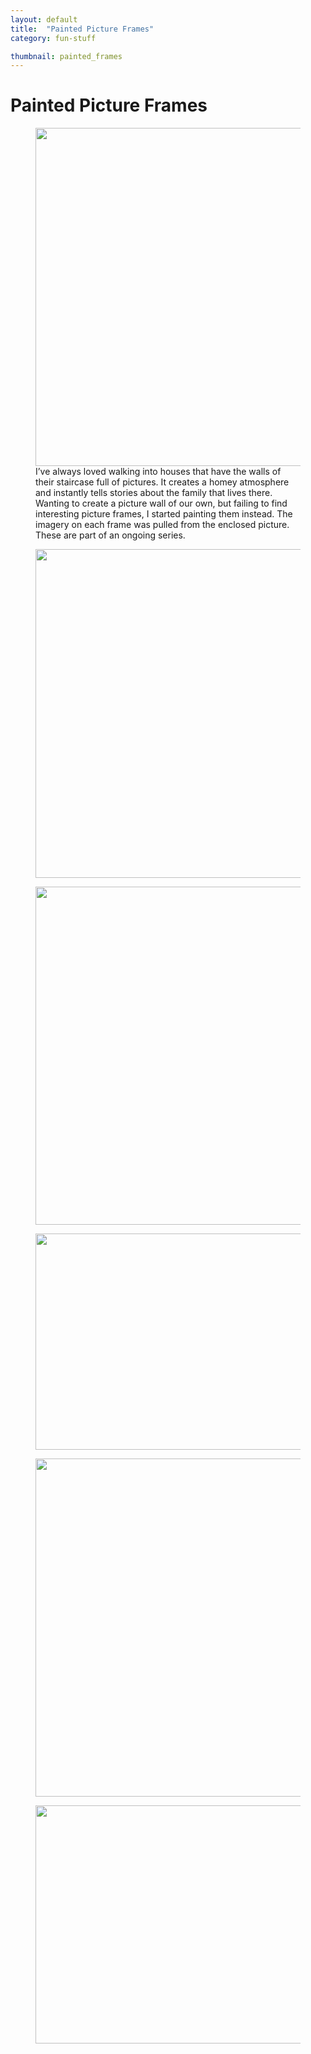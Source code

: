 ```yaml
---
layout: default
title:  "Painted Picture Frames"
category: fun-stuff

thumbnail: painted_frames
---
```


# Painted Picture Frames

<figure>
	<img src="{{ site.baseurl}}/images/painted_frames_01.jpg" width="790" height="541">
	<figcaption>I&rsquo;ve always loved walking into houses that have the walls of their staircase full of pictures. It creates a homey atmosphere and instantly tells stories about the family that lives there. Wanting to create a picture wall of our own, but failing to find interesting picture frames, I started painting them instead. The imagery on each frame was pulled from the enclosed picture. These are part of an ongoing series.</figcaption>
</figure>

<figure>
	<img src="{{ site.baseurl}}/images/painted_frames_02.jpg" width="790" height="526">
	<figcaption></figcaption>
</figure>

<figure>
	<img src="{{ site.baseurl}}/images/painted_frames_03.jpg" width="790" height="541">
	<figcaption></figcaption>
</figure>

<figure>
	<img src="{{ site.baseurl}}/images/painted_frames_04.jpg" width="790" height="346">
	<figcaption></figcaption>
</figure>

<figure>
	<img src="{{ site.baseurl}}/images/painted_frames_05.jpg" width="790" height="541">
	<figcaption></figcaption>
</figure>

<figure>
	<img src="{{ site.baseurl}}/images/painted_frames_06.jpg" width="790" height="381">
	<figcaption></figcaption>
</figure>
